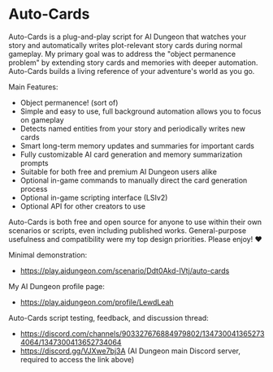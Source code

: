# Auto-Cards
Auto-Cards is a plug-and-play script for AI Dungeon that watches your story and automatically writes plot-relevant story cards during normal gameplay. My primary goal was to address the "object permanence problem" by extending story cards and memories with deeper automation. Auto-Cards builds a living reference of your adventure's world as you go.

Main Features:
- Object permanence! (sort of)
- Simple and easy to use, full background automation allows you to focus on gameplay
- Detects named entities from your story and periodically writes new cards
- Smart long-term memory updates and summaries for important cards
- Fully customizable AI card generation and memory summarization prompts
- Suitable for both free and premium AI Dungeon users alike
- Optional in-game commands to manually direct the card generation process
- Optional in-game scripting interface (LSIv2)
- Optional API for other creators to use

Auto-Cards is both free and open source for anyone to use within their own scenarios or scripts, even including published works. General-purpose usefulness and compatibility were my top design priorities. Please enjoy! ❤️

Minimal demonstration:
- https://play.aidungeon.com/scenario/Ddt0Akd-lVtj/auto-cards

My AI Dungeon profile page:
- https://play.aidungeon.com/profile/LewdLeah

Auto-Cards script testing, feedback, and discussion thread:
- https://discord.com/channels/903327676884979802/1347300413652734064/1347300413652734064
- https://discord.gg/VJXwe7bj3A (AI Dungeon main Discord server, required to access the link above)
